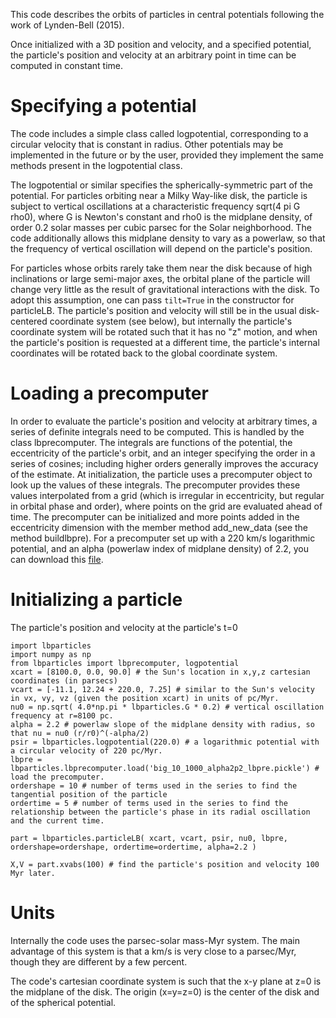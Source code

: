 This code describes the orbits of particles in central potentials following the work of Lynden-Bell (2015).

Once initialized with a 3D position and velocity, and a specified potential, the particle's position and velocity at an arbitrary point in time can be computed in constant time.

# Specifying a potential 

The code includes a simple class called logpotential, corresponding to a circular velocity that is constant in radius. Other potentials may be implemented in the future or by the user, provided they implement the same methods present in the logpotential class.

The logpotential or similar specifies the spherically-symmetric part of the potential. For particles orbiting near a Milky Way-like disk, the particle is subject to vertical oscillations at a characteristic frequency sqrt(4 pi G rho0), where G is Newton's constant and rho0 is the midplane density, of order 0.2 solar masses per cubic parsec for the Solar neighborhood. The code additionally allows this midplane density to vary as a powerlaw, so that the frequency of vertical oscillation will depend on the particle's position.

For particles whose orbits rarely take them near the disk because of high inclinations or large semi-major axes, the orbital plane of the particle will change very little as the result of gravitational interactions with the disk. To adopt this assumption, one can pass `tilt=True` in the constructor for particleLB. The particle's position and velocity will still be in the usual disk-centered coordinate system (see below), but internally the particle's coordinate system will be rotated such that it has no "z" motion, and when the particle's position is requested at a different time, the particle's internal coordinates will be rotated back to the global coordinate system.

# Loading a precomputer 

In order to evaluate the particle's position and velocity at arbitrary times, a series of definite integrals need to be computed. This is handled by the class lbprecomputer. The integrals are functions of the potential, the eccentricity of the particle's orbit, and an integer specifying the order in a series of cosines; including higher orders generally improves the accuracy of the estimate. At initialization, the particle uses a precomputer object to look up the values of these integrals. The precomputer provides these values interpolated from a grid (which is irregular in eccentricity, but regular in orbital phase and order), where points on the grid are evaluated ahead of time. The precomputer can be initialized and more points added in the eccentricity dimension with the member method add\_new\_data (see the method buildlbpre). For a precomputer set up with a 220 km/s logarithmic potential, and an alpha (powerlaw index of midplane density) of 2.2, you can download this [file](https://www.dropbox.com/scl/fi/do318kg26e80mxqdehq5d/big_10_1000_alpha2p2_lbpre.pickle?rlkey=k1i9m5p9bs2obs2co2rwyqt8d&dl=1).

# Initializing a particle 

The particle's position and velocity at the particle's t=0
```
import lbparticles
import numpy as np
from lbparticles import lbprecomputer, logpotential
xcart = [8100.0, 0.0, 90.0] # the Sun's location in x,y,z cartesian coordinates (in parsecs)
vcart = [-11.1, 12.24 + 220.0, 7.25] # similar to the Sun's velocity in vx, vy, vz (given the position xcart) in units of pc/Myr.
nu0 = np.sqrt( 4.0*np.pi * lbparticles.G * 0.2) # vertical oscillation frequency at r=8100 pc.
alpha = 2.2 # powerlaw slope of the midplane density with radius, so that nu = nu0 (r/r0)^(-alpha/2)
psir = lbparticles.logpotential(220.0) # a logarithmic potential with a circular velocity of 220 pc/Myr.
lbpre = lbparticles.lbprecomputer.load('big_10_1000_alpha2p2_lbpre.pickle') # load the precomputer.
ordershape = 10 # number of terms used in the series to find the tangential position of the particle
ordertime = 5 # number of terms used in the series to find the relationship between the particle's phase in its radial oscillation and the current time.

part = lbparticles.particleLB( xcart, vcart, psir, nu0, lbpre, ordershape=ordershape, ordertime=ordertime, alpha=2.2 )

X,V = part.xvabs(100) # find the particle's position and velocity 100 Myr later.

``` 


# Units 

Internally the code uses the parsec-solar mass-Myr system. The main advantage of this system is that a km/s is very close to a parsec/Myr, though they are different by a few percent.

The code's cartesian coordinate system is such that the x-y plane at z=0 is the midplane of the disk. The origin (x=y=z=0) is the center of the disk and of the spherical potential. 
